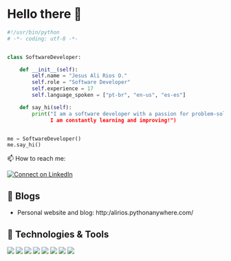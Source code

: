 # Hello there 👋

```python
#!/usr/bin/python
# -*- coding: utf-8 -*-


class SoftwareDeveloper:

    def __init__(self):
        self.name = "Jesus Ali Rios O."
        self.role = "Software Developer"
        self.experience = 17
        self.language_spoken = ["pt-br", "en-us", "es-es"]

    def say_hi(self):
        print("I am a software developer with a passion for problem-solving (I can't say no to a challenge). 
              I am constantly learning and improving!")


me = SoftwareDeveloper()
me.say_hi()
```
📫 How to reach me:

[![Connect on LinkedIn](https://img.shields.io/badge/--linkedin?label=LinkedIn&logo=LinkedIn&style=social)](https://www.linkedin.com/in/al1rios/)

## 📝 Blogs

- Personal website and blog: http:/alirios.pythonanywhere.com/

## 🔧 Technologies & Tools

![](https://img.shields.io/badge/OS-Linux-informational?style=flat&logo=linux&logoColor=white&color=6aa6f8)
![](https://img.shields.io/badge/Editor-VS_Code-informational?style=flat&logo=visual-studio-code&logoColor=white&color=6aa6f8)
![](https://img.shields.io/badge/Code-Python-informational?style=flat&logo=python&logoColor=white&color=6aa6f8)
![](https://img.shields.io/badge/Code-JavaScript-informational?style=flat&logo=javascript&logoColor=white&color=6aa6f8)
![](https://img.shields.io/badge/Code-Golang-informational?style=flat&logo=go&logoColor=white&color=6aa6f8)
![](https://img.shields.io/badge/Shell-Bash-informational?style=flat&logo=gnu-bash&logoColor=white&color=6aa6f8)
![](https://img.shields.io/badge/Tools-PostgreSQL-informational?style=flat&logo=postgresql&logoColor=white&color=6aa6f8)
![](https://img.shields.io/badge/Tools-Docker-informational?style=flat&logo=docker&logoColor=white&color=6aa6f8)

